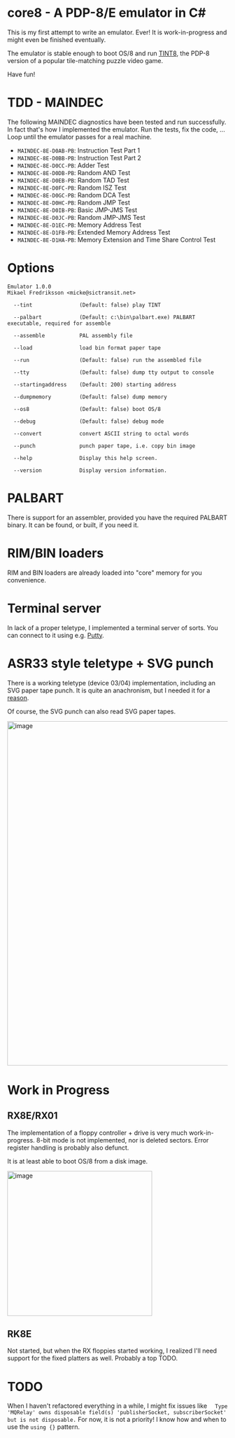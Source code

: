 # core8 - A PDP-8/E emulator in C#

This is my first attempt to write an emulator. Ever! It is work-in-progress and might even be finished eventually.

The emulator is stable enough to boot OS/8 and run [TINT8](https://github.com/PontusPih/TINT8), the PDP-8 version of a popular tile-matching puzzle video game. 

Have fun!

# TDD - MAINDEC

The following MAINDEC diagnostics have been tested and run successfully. In fact that's how I implemented the emulator. Run the tests, fix the code, ... Loop until the emulator passes for a real machine.
 * `MAINDEC-8E-D0AB-PB`: Instruction Test Part 1 
 * `MAINDEC-8E-D0BB-PB`: Instruction Test Part 2 
 * `MAINDEC-8E-D0CC-PB`: Adder Test 
 * `MAINDEC-8E-D0DB-PB`: Random AND Test 
 * `MAINDEC-8E-D0EB-PB`: Random TAD Test 
 * `MAINDEC-8E-D0FC-PB`: Random ISZ Test 
 * `MAINDEC-8E-D0GC-PB`: Random DCA Test 
 * `MAINDEC-8E-D0HC-PB`: Random JMP Test 
 * `MAINDEC-8E-D0IB-PB`: Basic JMP-JMS Test 
 * `MAINDEC-8E-D0JC-PB`: Random JMP-JMS Test 
 * `MAINDEC-8E-D1EC-PB`: Memory Address Test 
 * `MAINDEC-8E-D1FB-PB`: Extended Memory Address Test
 * `MAINDEC-8E-D1HA-PB`: Memory Extension and Time Share Control Test

# Options

	Emulator 1.0.0
	Mikael Fredriksson <micke@sictransit.net>

	  --tint               (Default: false) play TINT

	  --palbart            (Default: c:\bin\palbart.exe) PALBART executable, required for assemble

	  --assemble           PAL assembly file

	  --load               load bin format paper tape

	  --run                (Default: false) run the assembled file

	  --tty                (Default: false) dump tty output to console

	  --startingaddress    (Default: 200) starting address

	  --dumpmemory         (Default: false) dump memory

	  --os8                (Default: false) boot OS/8

	  --debug              (Default: false) debug mode

	  --convert            convert ASCII string to octal words

	  --punch              punch paper tape, i.e. copy bin image

	  --help               Display this help screen.

	  --version            Display version information.

# PALBART

There is support for an assembler, provided you have the required PALBART binary. It can be found, or built, if you need it.

# RIM/BIN loaders

RIM and BIN loaders are already loaded into "core" memory for you convenience.

# Terminal server

In lack of a proper teletype, I implemented a terminal server of sorts. You can connect to it using e.g. [Putty](https://en.wikipedia.org/wiki/PuTTY).

# ASR33 style teletype + SVG punch

There is a working teletype (device 03/04) implementation, including an SVG paper tape punch. It is quite an anachronism, but I needed it for a [reason](https://www.geocaching.com/geocache/GC96VGE).

Of course, the SVG punch can also read SVG paper tapes. 

<img width="787" alt="image" src="https://github.com/sictransit/core8/assets/4610247/6fa1db81-ae80-4cee-94da-d3539c732fd1">

# Work in Progress

## RX8E/RX01

The implementation of a floppy controller + drive is very much work-in-progress. 8-bit mode is not implemented, nor is deleted sectors. Error register handling is probably also defunct. 

It is at least able to boot OS/8 from a disk image. 

<img width="331" alt="image" src="https://github.com/sictransit/core8/assets/4610247/4c1bb56b-1b49-4b16-b517-398859422e50">

## RK8E

Not started, but when the RX floppies started working, I realized I'll need support for the fixed platters as well. Probably a top TODO.

# TODO

When I haven't refactored everything in a while, I might fix issues like `	Type 'MQRelay' owns disposable field(s) 'publisherSocket, subscriberSocket' but is not disposable.` For now, it is not a priority! I know how and when to use the `using {}` pattern.


